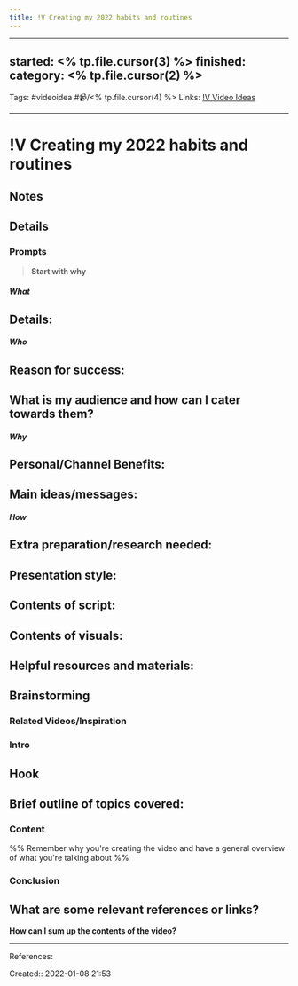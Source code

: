 ```yaml
---
title: !V Creating my 2022 habits and routines
---
```


---
started: <% tp.file.cursor(3) %>
finished:
category: <% tp.file.cursor(2) %>
---
Tags: #videoidea #📹/<% tp.file.cursor(4) %>
Links: [!V Video Ideas](!V%20Video%20Ideas)
___
# !V Creating my 2022 habits and routines
## Notes
## Details
### Prompts
> **Start with why**
##### What
**Details:**
- 
##### Who
**Reason for success:**
- 

**What is my audience and how can I cater towards them?**
- 
##### Why
**Personal/Channel Benefits:**
- 

**Main ideas/messages:**
- 

##### How
**Extra preparation/research needed:**
- 

**Presentation style:**
- 

**Contents of script:**
- 

**Contents of visuals:**
- 

**Helpful resources and materials:**
- 

## Brainstorming
### Related Videos/Inspiration

### Intro
**Hook**
- 

**Brief outline of topics covered:**
- 
### Content
%% Remember why you're creating the video and have a general overview of what you're talking about %%
### Conclusion
**What are some relevant references or links?**
- 

**How can I sum up the contents of the video?**
___
References:

Created:: 2022-01-08 21:53

